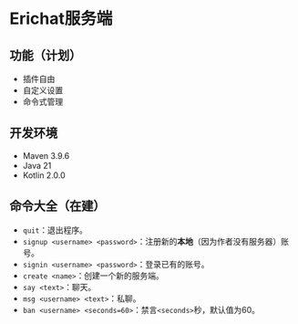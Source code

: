 # Erichat服务端  

## 功能（计划）
- 插件自由
- 自定义设置
- 命令式管理

## 开发环境
- Maven 3.9.6
- Java 21
- Kotlin 2.0.0

## 命令大全（在建）
- `quit`：退出程序。
- `signup <username> <password>`：注册新的**本地**（因为作者没有服务器）账号。
- `signin <username> <password>`：登录已有的账号。
- `create <name>`：创建一个新的服务端。
- `say <text>`：聊天。
- `msg <username> <text>`：私聊。
- `ban <username> <seconds=60>`：禁言`<seconds>`秒，默认值为60。